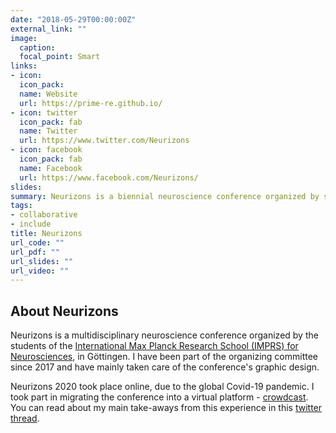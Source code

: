 ```yaml
---
date: "2018-05-29T00:00:00Z"
external_link: ""
image:
  caption:
  focal_point: Smart
links:
- icon:
  icon_pack:
  name: Website
  url: https://prime-re.github.io/
- icon: twitter
  icon_pack: fab
  name: Twitter
  url: https://www.twitter.com/Neurizons
- icon: facebook
  icon_pack: fab
  name: Facebook
  url: https://www.facebook.com/Neurizons/
slides:
summary: Neurizons is a biennial neuroscience conference organized by students of the IMPRS for Neurosciences in Göttingen, Germany.
tags:
- collaborative
- include
title: Neurizons
url_code: ""
url_pdf: ""
url_slides: ""
url_video: ""
---
```


## About Neurizons
Neurizons is a multidisciplinary neuroscience conference organized by the students of the [International Max Planck Research School (IMPRS) for Neurosciences](https://www.gpneuro.uni-goettingen.de/), in Göttingen. I have been part of the organizing committee since 2017 and have mainly taken care of the conference's graphic design.

Neurizons 2020 took place online, due to the global Covid-19 pandemic. I took part in migrating the conference into a virtual platform - [crowdcast](https://www.crowdcast.io/). You can read about my main take-aways from this experience in this [twitter thread](https://twitter.com/niksirbi/status/1280875270510125056).

